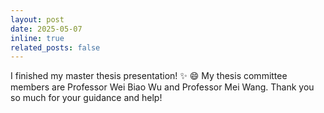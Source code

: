 ```yaml
---
layout: post
date: 2025-05-07 
inline: true
related_posts: false
---
```


I finished my master thesis presentation! :sparkles: :smile: My thesis committee members are Professor Wei Biao Wu and Professor Mei Wang. Thank you so much for your guidance and help!
